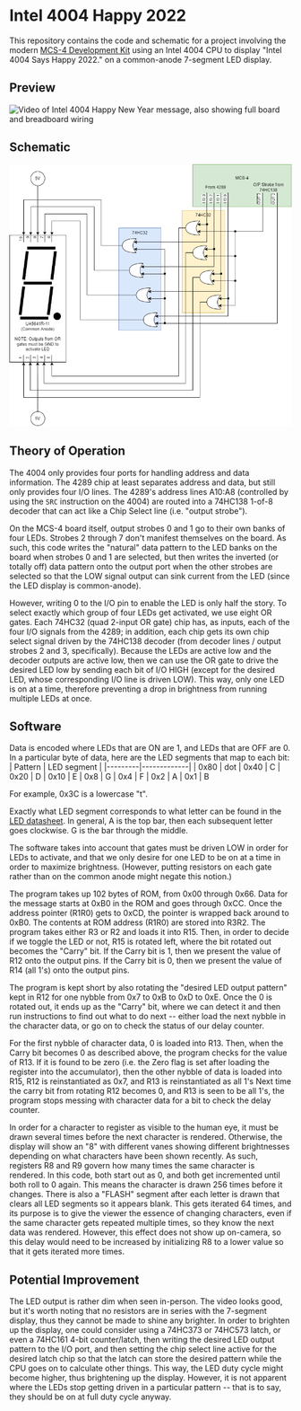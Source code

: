 # Intel 4004 Happy 2022

This repository contains the code and schematic for a project involving the modern [MCS-4 Development Kit](https://www.cpushack.com/mcs-4-test-boards-for-sale/) using an Intel 4004 CPU to display "Intel 4004 Says Happy 2022." on a common-anode 7-segment LED display.

## Preview

![Video of Intel 4004 Happy New Year message, also showing full board and breadboard wiring](4004-board.gif)

## Schematic

![Schematic for this project](Intel%204004%20Happy%202022.png)

## Theory of Operation

The 4004 only provides four ports for handling address and data information.  The 4289 chip at least separates address and data, but still only provides four I/O lines.  The 4289's address lines A10:A8 (controlled by using the `SRC` instruction on the 4004) are routed into a 74HC138 1-of-8 decoder that can act like a Chip Select line (i.e. "output strobe").

On the MCS-4 board itself, output strobes 0 and 1 go to their own banks of four LEDs.  Strobes 2 through 7 don't manifest themselves on the board.  As such, this code writes the "natural" data pattern to the LED banks on the board when strobes 0 and 1 are selected, but then writes the inverted (or totally off) data pattern onto the output port when the other strobes are selected so that the LOW signal output can sink current from the LED (since the LED display is common-anode).

However, writing 0 to the I/O pin to enable the LED is only half the story.  To select exactly which group of four LEDs get activated, we use eight OR gates.  Each 74HC32 (quad 2-input OR gate) chip has, as inputs, each of the four I/O signals from the 4289; in addition, each chip gets its own chip select signal driven by the 74HC138 decoder (from decoder lines / output strobes 2 and 3, specifically).  Because the LEDs are active low and the decoder outputs are active low, then we can use the OR gate to drive the desired LED low by sending each bit of I/O HIGH (except for the desired LED, whose corresponding I/O line is driven LOW).  This way, only one LED is on at a time, therefore preventing a drop in brightness from running multiple LEDs at once.

## Software

Data is encoded where LEDs that are ON are 1, and LEDs that are OFF are 0.  In a particular byte of data, here are the LED segments that map to each bit:
| Pattern | LED segment |
|---------|-------------|
| 0x80    |   dot
| 0x40    |   C
| 0x20    |   D
| 0x10    |   E
| 0x8     |   G
| 0x4     |   F
| 0x2     |   A
| 0x1     |   B

For example, 0x3C is a lowercase "t".

Exactly what LED segment corresponds to what letter can be found in the [LED datasheet](https://www.jameco.com/Jameco/Products/ProdDS/335101.pdf).  In general, A is the top bar, then each subsequent letter goes clockwise.  G is the bar through the middle.

The software takes into account that gates must be driven LOW in order for LEDs to activate, and that we only desire for one LED to be on at a time in order to maximize brightness.  (However, putting resistors on each gate rather than on the common anode might negate this notion.)

The program takes up 102 bytes of ROM, from 0x00 through 0x66.  Data for the message starts at 0xB0 in the ROM and goes through 0xCC.  Once the address pointer (R1R0) gets to 0xCD, the pointer is wrapped back around to 0xB0.  The contents at ROM address (R1R0) are stored into R3R2.  The program takes either R3 or R2 and loads it into R15.  Then, in order to decide if we toggle the LED or not, R15 is rotated left, where the bit rotated out becomes the "Carry" bit.  If the Carry bit is 1, then we present the value of R12 onto the output pins.  If the Carry bit is 0, then we present the value of R14 (all 1's) onto the output pins.

The program is kept short by also rotating the "desired LED output pattern" kept in R12 for one nybble from 0x7 to 0xB to 0xD to 0xE.  Once the 0 is rotated out, it ends up as the "Carry" bit, where we can detect it and then run instructions to find out what to do next -- either load the next nybble in the character data, or go on to check the status of our delay counter.

For the first nybble of character data, 0 is loaded into R13.  Then, when the Carry bit becomes 0 as described above, the program checks for the value of R13.  If it is found to be zero (i.e. the Zero flag is set after loading the register into the accumulator), then the other nybble of data is loaded into R15, R12 is reinstantiated as 0x7, and R13 is reinstantiated as all 1's  Next time the carry bit from rotating R12 becomes 0, and R13 is seen to be all 1's, the program stops messing with character data for a bit to check the delay counter.

In order for a character to register as visible to the human eye, it must be drawn several times before the next character is rendered.  Otherwise, the display will show an "8" with different vanes showing different brightnesses depending on what characters have been shown recently.  As such, registers R8 and R9 govern how many times the same character is rendered.  In this code, both start out as 0, and both get incremented until both roll to 0 again.  This means the character is drawn 256 times before it changes.  There is also a "FLASH" segment after each letter is drawn that clears all LED segments so it appears blank.  This gets iterated 64 times, and its purpose is to give the viewer the essence of changing characters, even if the same character gets repeated multiple times, so they know the next data was rendered.  However, this effect does not show up on-camera, so this delay would need to be increased by initializing R8 to a lower value so that it gets iterated more times. 

## Potential Improvement

The LED output is rather dim when seen in-person.  The video looks good, but it's worth noting that no resistors are in series with the 7-segment display, thus they cannot be made to shine any brighter.  In order to brighten up the display, one could consider using a 74HC373 or 74HC573 latch, or even a 74HC161 4-bit counter/latch, then writing the desired LED output pattern to the I/O port, and then setting the chip select line active for the desired latch chip so that the latch can store the desired pattern while the CPU goes on to calculate other things.  This way, the LED duty cycle might become higher, thus brightening up the display.  However, it is not apparent where the LEDs stop getting driven in a particular pattern -- that is to say, they should be on at full duty cycle anyway.
